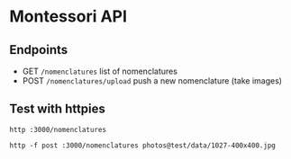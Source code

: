 # Montessori API

## Endpoints

- GET `/nomenclatures` list of nomenclatures
- POST `/nomenclatures/upload` push a new nomenclature (take images)

## Test with httpies

```
http :3000/nomenclatures
```

```
http -f post :3000/nomenclatures photos@test/data/1027-400x400.jpg
```
